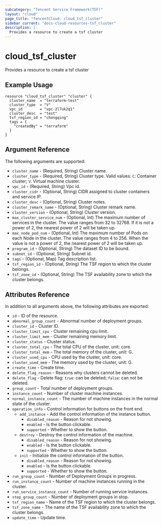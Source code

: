 ```yaml
---
subcategory: "Tencent Service Framework(TSF)"
layout: "cloud"
page_title: "TencentCloud: cloud_tsf_cluster"
sidebar_current: "docs-cloud-resources-tsf_cluster"
description: |-
  Provides a resource to create a tsf cluster
---
```


# cloud_tsf_cluster

Provides a resource to create a tsf cluster

## Example Usage

```hcl
resource "cloud_tsf_cluster" "cluster" {
  cluster_name  = "terraform-test"
  cluster_type  = "V"
  vpc_id        = "vpc-2l7uk2q1"
  cluster_desc  = "test"
  tsf_region_id = "chongqing"
  tags = {
    "createdBy" = "terraform"
  }
}
```

## Argument Reference

The following arguments are supported:

* `cluster_name` - (Required, String) Cluster name.
* `cluster_type` - (Required, String) Cluster type. Valid values: `C`: Container cluster; `V`: Virtual machine cluster.
* `vpc_id` - (Required, String) Vpc id.
* `cluster_cidr` - (Optional, String) CIDR assigned to cluster containers and service IP.
* `cluster_desc` - (Optional, String) Cluster notes.
* `cluster_remark_name` - (Optional, String) Cluster remark name.
* `cluster_version` - (Optional, String) Cluster version.
* `max_cluster_service_num` - (Optional, Int) The maximum number of services in the cluster. The value ranges from 32 to 32768. If it is not a power of 2, the nearest power of 2 will be taken up.
* `max_node_pod_num` - (Optional, Int) The maximum number of Pods on each Node in the cluster. The value ranges from 4 to 256. When the value is not a power of 2, the nearest power of 2 will be taken up.
* `program_id` - (Optional, String) The dataset ID to be bound.
* `subnet_id` - (Optional, String) Subnet id.
* `tags` - (Optional, Map) Tag description list.
* `tsf_region_id` - (Optional, String) The TSF region to which the cluster belongs.
* `tsf_zone_id` - (Optional, String) The TSF availability zone to which the cluster belongs.

## Attributes Reference

In addition to all arguments above, the following attributes are exported:

* `id` - ID of the resource.
* `abnormal_group_count` - Abnormal number of deployment groups.
* `cluster_id` - Cluster ID.
* `cluster_limit_cpu` - Cluster remaining cpu limit.
* `cluster_limit_mem` - Cluster remaining memory limit.
* `cluster_status` - Cluster status.
* `cluster_total_cpu` - The total CPU of the cluster, unit: core.
* `cluster_total_mem` - The total memory of the cluster, unit: G.
* `cluster_used_cpu` - CPU used by the cluster, unit: core.
* `cluster_used_mem` - The memory used by the cluster, unit: G.
* `create_time` - Create time.
* `delete_flag_reason` - Reasons why clusters cannot be deleted.
* `delete_flag` - Delete flag: `true`: can be deleted; `false`: can not be deleted.
* `group_count` - Total number of deployment groups.
* `instance_count` - Number of cluster machine instances.
* `normal_instance_count` - The number of machine instances in the normal state of the cluster.
* `operation_info` - Control information for buttons on the front end.
  * `add_instance` - Add the control information of the instance button.
    * `disabled_reason` - Reason for not showing.
    * `enabled` - Is the button clickable.
    * `supported` - Whether to show the button.
  * `destroy` - Destroy the control information of the machine.
    * `disabled_reason` - Reason for not showing.
    * `enabled` - Is the button clickable.
    * `supported` - Whether to show the button.
  * `init` - Initialize the control information of the button.
    * `disabled_reason` - Reason for not showing.
    * `enabled` - Is the button clickable.
    * `supported` - Whether to show the button.
* `run_group_count` - Number of Deployment Groups in progress.
* `run_instance_count` - Number of machine instances running in the cluster.
* `run_service_instance_count` - Number of running service instances.
* `stop_group_count` - Number of deployment groups in stop.
* `tsf_region_name` - Name of the TSF region to which the cluster belongs.
* `tsf_zone_name` - The name of the TSF availability zone to which the cluster belongs.
* `update_time` - Update time.


